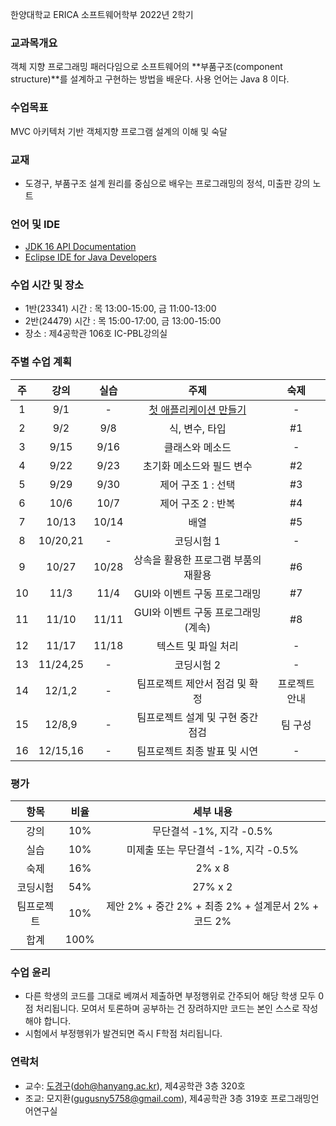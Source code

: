 한양대학교 ERICA 소프트웨어학부 2022년 2학기

### 교과목개요

객체 지향 프로그래밍 패러다임으로 소프트웨어의 **부품구조(component structure)**를 설계하고 구현하는 방법을 배운다.
사용 언어는 Java 8 이다.

### 수업목표

MVC 아키텍처 기반 객체지향 프로그램 설계의 이해 및 숙달

### 교재
- 도경구, 부품구조 설계 원리를 중심으로 배우는 프로그래밍의 정석, 미출판 강의 노트

### 언어 및 IDE
- [JDK 16 API Documentation](https://docs.oracle.com/en/java/javase/16/docs/api/index.html)
- [Eclipse IDE for Java Developers](https://www.eclipse.org/downloads/)

### 수업 시간 및 장소

- 1반(23341) 시간 : 목 13:00-15:00, 금 11:00-13:00
- 2반(24479) 시간 : 목 15:00-17:00, 금 13:00-15:00
- 장소 : 제4공학관 106호 IC-PBL강의실

### 주별 수업 계획

| 주 | 강의 | 실습 | 주제 |  숙제 |
|:----:|:-----:|:-----:|:-----:|:-----:|
|  1 | 9/1 | - | [첫 애플리케이션 만들기](notes/note01.md) | - |
|  2 | 9/2 | 9/8 | 식, 변수, 타입 | #1 |
|  3 | 9/15 | 9/16 | 클래스와 메소드 |  - |
|  4 | 9/22 | 9/23 | 초기화 메소드와 필드 변수 |  #2 |
|  5 | 9/29 | 9/30 | 제어 구조 1 : 선택 |  #3 |
|  6 | 10/6 | 10/7 | 제어 구조 2 : 반복 |  #4 |
|  7 | 10/13 | 10/14 | 배열 | #5 |
|  8 | 10/20,21 | - | 코딩시험 1 | - |
|  9 | 10/27 | 10/28 | 상속을 활용한 프로그램 부품의 재활용 |  #6  |
| 10 | 11/3 | 11/4 | GUI와 이벤트 구동 프로그래밍 | #7 |
| 11 | 11/10 | 11/11 | GUI와 이벤트 구동 프로그래밍 (계속) | #8 |
| 12 | 11/17 | 11/18 | 텍스트 및 파일 처리 | - |
| 13 | 11/24,25 | - | 코딩시험 2 | - |
| 14 | 12/1,2 | -| 팀프로젝트 제안서 점검 및 확정 | 프로젝트 안내 |
| 15 | 12/8,9 | - | 팀프로젝트 설계 및 구현 중간 점검 | 팀 구성 |
| 16 | 12/15,16 | - | 팀프로젝트 최종 발표 및 시연 | - |

### 평가

| 항목 | 비율 | 세부 내용 |
|:---:|:---:|:---:|
| 강의 | 10% | 무단결석 -1%, 지각 -0.5% |
| 실습 | 10% | 미제출 또는 무단결석 -1%, 지각 -0.5% |
| 숙제 | 16% | 2% x 8 |
| 코딩시험 | 54% | 27% x 2 |
| 팀프로젝트 | 10% | 제안 2% + 중간 2% + 최종 2% + 설계문서 2% + 코드 2% |
| 합계 | 100% |  |

### 수업 윤리

- 다른 학생의 코드를 그대로 베껴서 제출하면 부정행위로 간주되어 해당 학생 모두 0점 처리됩니다. 모여서 토론하며 공부하는 건 장려하지만 코드는 본인 스스로 작성해야 합니다.
- 시험에서 부정행위가 발견되면 즉시 F학점 처리됩니다.

### 연락처

- 교수: [도경구](http://doggzone.github.io/home)(doh@hanyang.ac.kr), 제4공학관 3층 320호
- 조교: 모지환(gugusny5758@gmail.com), 제4공학관 3층 319호 프로그래밍언어연구실

